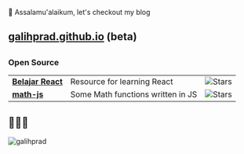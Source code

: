 

👋 Assalamu'alaikum, let's checkout my blog
##   [galihprad.github.io](https://galihprad.github.io) (beta)
## 

### Open Source
<table>
<!--   <thead align="center">
    <tr border: none;>
      <td><b>🎁 Projects</b></td>
      <td><b>⭐ Stars</b></td>
    </tr>
  </thead> -->
  <tbody>
    <tr>
      <td><a href="https://github.com/galihprad/belajar-react"><b>Belajar React</b></a></td>
       <td>Resource for learning React</td>
      <td><img alt="Stars" src="https://img.shields.io/github/stars/galihprad/belajar-react?style=flat-square&labelColor=343b41"/></td>
    </tr>
          <tr>
      <td><a href="https://github.com/galihprad/math-js"><b>math-js</b></a></td>
       <td>Some Math functions written in JS</td>
      <td><img alt="Stars" src="https://img.shields.io/github/stars/galihprad/math-js?style=flat-square&labelColor=343b41"/></td>
    </tr>
  </tbody>
</table>

## 👨🏻‍💻
<p><img src="https://github-readme-stats.vercel.app/api?username=galihprad&show_icons=true&theme=gotham&locale=en" alt="galihprad" /></p>

